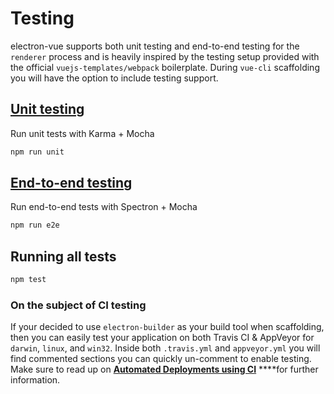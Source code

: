 # Testing

electron-vue supports both unit testing and end-to-end testing for the `renderer` process and is heavily inspired by the testing setup provided with the official `vuejs-templates/webpack` boilerplate. During `vue-cli` scaffolding you will have the option to include testing support.

## [Unit testing](unittesting.md)

Run unit tests with Karma + Mocha

```bash
npm run unit
```

## [End-to-end testing](end-to-end_testing.md)

Run end-to-end tests with Spectron + Mocha

```bash
npm run e2e
```

## Running all tests

```bash
npm test
```

### On the subject of CI testing

If your decided to use `electron-builder` as your build tool when scaffolding, then you can easily test your application on both Travis CI & AppVeyor for `darwin`, `linux`, and `win32`. Inside both `.travis.yml` and `appveyor.yml` you will find commented sections you can quickly un-comment to enable testing. Make sure to read up on [**Automated Deployments using CI**](../building_your_app/using-electron-builder.md#automated-deployments-using-ci) ****for further information.

